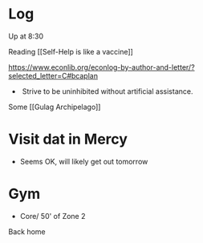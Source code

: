 
# Log


Up at 8:30

Reading [[Self-Help is like a vaccine]]

https://www.econlib.org/econlog-by-author-and-letter/?selected_letter=C#bcaplan
-  Strive to be uninhibited without artificial assistance.

Some [[Gulag Archipelago]]

# Visit dat in Mercy
- Seems OK, will likely get out tomorrow

# Gym
- Core/ 50' of Zone 2

Back home

